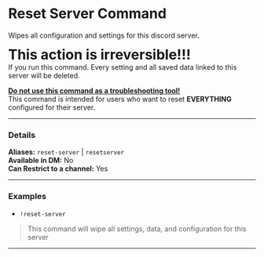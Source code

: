 # Reset Server Command

Wipes all configuration and settings for this discord server.

<span style="font-size:2em">**This action is irreversible!!!**</span>  
If you run this command. Every setting and all saved data linked to this server will be deleted.

<b><u>Do not use this command as a troubleshooting tool!</u></b>  
This command is intended for users who want to reset **EVERYTHING** configured for their server.
***
### Details

**Aliases:** `reset-server` | `resetserver`  
**Available in DM:** No  
**Can Restrict to a channel:** Yes  
***
### Examples

- `!reset-server`
> This command will wipe all settings, data, and configuration for this server
***
